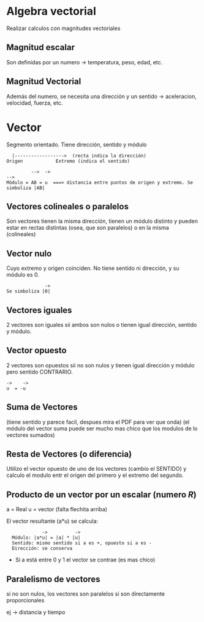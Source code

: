 # Algebra vectorial
Realizar calculos con magnitudes vectoriales

## Magnitud escalar

Son definidas por un numero -> temperatura, peso, edad, etc.

## Magnitud Vectorial

Además del numero, se necesita una dirección y un sentido -> aceleracion, velocidad, fuerza, etc.

# Vector

Segmento orientado. Tiene dirección, sentido y módulo


```
  |------------------>  (recta indica la dirección)
Origen            Extremo (indica el sentido)

         -->  ->                                                                -->
Módulo = AB = u  ===> distancia entre puntos de origen y extremo. Se simboliza |AB|
```

## Vectores colineales o paralelos

Son vectores tienen la misma dirección, tienen un módulo distinto y pueden estar en rectas distintas (osea, que son paralelos) o en la misma (colineales)

## Vector nulo

Cuyo extremo y origen coinciden. No tiene sentido ni dirección, y su módulo es 0. 
```
              ->
Se simboliza |0|
```

## Vectores iguales
2 vectores son iguales sii ambos son nulos o tienen igual dirección, sentido y módulo.


## Vector opuesto
2 vectores son opuestos sii no son nulos y  tienen igual dirección y módulo pero sentido CONTRARIO.
```
->    ->
u  = -u
```

## Suma de Vectores
(tiene sentido y parece facil, despues mira el PDF para ver que onda)
(el módulo del vector suma puede ser mucho mas chico que los modulos de lo vectores sumados)

## Resta de Vectores (o diferencia)
Utilizo el vector opuesto de uno de los vectores (cambio el SENTIDO) y calculo el modulo entr el origen del primero y el extremo del segundo.

## Producto de un vector por un escalar (numero *R*)
a = Real
u = vector (falta flechita arriba)

El vector resultante (a*u) se calcula:
```
             ->          ->
  Módulo: |a*u| = |a| * |u|
  Sentido: mismo sentido si a es +, opuesto si a es -
  Dirección: se conserva
```

* Si a está entre 0 y 1 el vector se contrae (es mas chico)

## Paralelismo de vectores
si no son nulos, los vectores son paralelos si son directamente proporcionales

ej -> distancia y tiempo